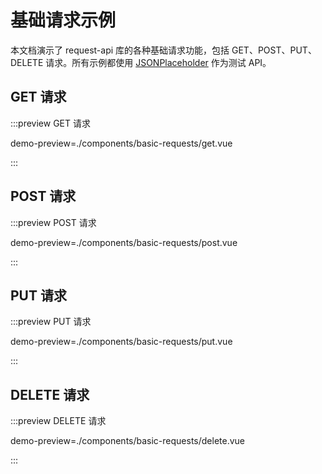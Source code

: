 # 基础请求示例

本文档演示了 request-api 库的各种基础请求功能，包括 GET、POST、PUT、DELETE 请求。所有示例都使用 [JSONPlaceholder](https://jsonplaceholder.typicode.com/) 作为测试 API。

## GET 请求

:::preview GET 请求

demo-preview=./components/basic-requests/get.vue

:::

## POST 请求

:::preview POST 请求

demo-preview=./components/basic-requests/post.vue

:::

## PUT 请求

:::preview PUT 请求

demo-preview=./components/basic-requests/put.vue

:::

## DELETE 请求

:::preview DELETE 请求

demo-preview=./components/basic-requests/delete.vue

:::
